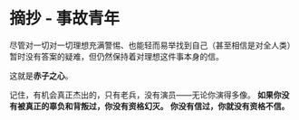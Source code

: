 # 摘抄 - 事故青年

尽管对一切对一切理想充满警惕、也能轻而易举找到自己（甚至相信是对全人类）暂时没有答案的疑难，但仍然保持着对理想这件事本身的信。

这就是**赤子之心**。

记住，有机会真正杰出的，只有老兵，没有演员——无论你演得多像。
**如果你没有被真正的辜负和背叛过，你没有资格幻灭。**
**你没有信过，你就没有资格不信。**

